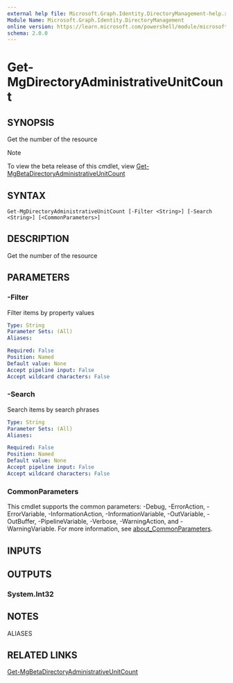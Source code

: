 ```yaml
---
external help file: Microsoft.Graph.Identity.DirectoryManagement-help.xml
Module Name: Microsoft.Graph.Identity.DirectoryManagement
online version: https://learn.microsoft.com/powershell/module/microsoft.graph.identity.directorymanagement/get-mgdirectoryadministrativeunitcount
schema: 2.0.0
---
```


# Get-MgDirectoryAdministrativeUnitCount

## SYNOPSIS
Get the number of the resource

> [!NOTE]
> To view the beta release of this cmdlet, view [Get-MgBetaDirectoryAdministrativeUnitCount](/powershell/module/Microsoft.Graph.Beta.Identity.DirectoryManagement/Get-MgDirectoryAdministrativeUnitCount?view=graph-powershell-beta)

## SYNTAX

```
Get-MgDirectoryAdministrativeUnitCount [-Filter <String>] [-Search <String>] [<CommonParameters>]
```

## DESCRIPTION
Get the number of the resource

## PARAMETERS

### -Filter
Filter items by property values

```yaml
Type: String
Parameter Sets: (All)
Aliases:

Required: False
Position: Named
Default value: None
Accept pipeline input: False
Accept wildcard characters: False
```

### -Search
Search items by search phrases

```yaml
Type: String
Parameter Sets: (All)
Aliases:

Required: False
Position: Named
Default value: None
Accept pipeline input: False
Accept wildcard characters: False
```

### CommonParameters
This cmdlet supports the common parameters: -Debug, -ErrorAction, -ErrorVariable, -InformationAction, -InformationVariable, -OutVariable, -OutBuffer, -PipelineVariable, -Verbose, -WarningAction, and -WarningVariable. For more information, see [about_CommonParameters](http://go.microsoft.com/fwlink/?LinkID=113216).

## INPUTS

## OUTPUTS

### System.Int32
## NOTES

ALIASES

## RELATED LINKS
[Get-MgBetaDirectoryAdministrativeUnitCount](/powershell/module/Microsoft.Graph.Beta.Identity.DirectoryManagement/Get-MgDirectoryAdministrativeUnitCount?view=graph-powershell-beta)

